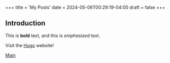 +++
title = 'My Posts'
date = 2024-05-06T00:29:19-04:00
draft = false
+++
## Introduction

This is **bold** text, and this is *emphasized* text.

Visit the [Hugo](https://gohugo.io) website!

[Main](/personal-website/)